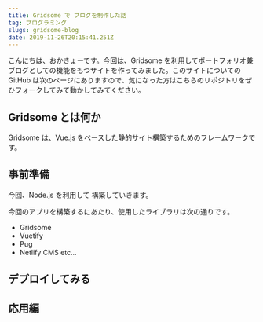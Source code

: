 ```yaml
---
title: Gridsome で ブログを制作した話
tag: プログラミング
slugs: gridsome-blog
date: 2019-11-26T20:15:41.251Z
---
```

こんにちは、おかきょーです。今回は、Gridsome を利用してポートフォリオ兼ブログとしての機能をもつサイトを作ってみました。このサイトについてのGitHub は次のページにありますので、気になった方はこちらのリポジトリをぜひフォークしてみて動かしてみてください。

## Gridsome とは何か
Gridsome は、Vue.js をベースした静的サイト構築するためのフレームワークです。



## 事前準備

今回、Node.js を利用して 構築していきます。

今回のアプリを構築するにあたり、使用したライブラリは次の通りです。

- Gridsome
- Vuetify
- Pug 
- Netlify CMS etc... 



## デプロイしてみる
## 応用編
 
